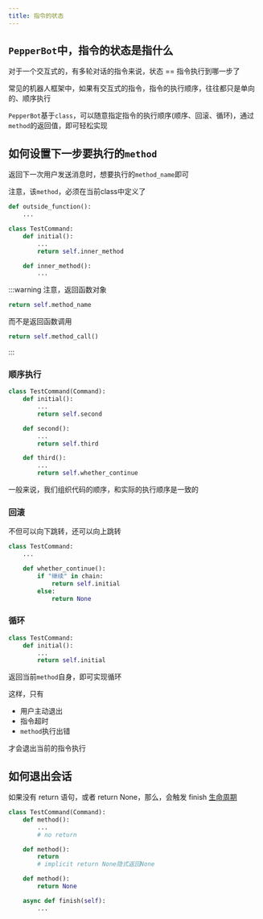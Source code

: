 ```yaml
---
title: 指令的状态
---
```



## `PepperBot`中，指令的状态是指什么

对于一个交互式的，有多轮对话的指令来说，状态 == 指令执行到哪一步了

常见的机器人框架中，如果有交互式的指令，指令的执行顺序，往往都只是单向的、顺序执行

`PepperBot`基于`class`，可以随意指定指令的执行顺序(顺序、回滚、循环)，通过`method`的返回值，即可轻松实现

## 如何设置下一步要执行的`method`

返回下一次用户发送消息时，想要执行的`method_name`即可

注意，该`method`，必须在当前class中定义了

```py
def outside_function():
    ...

class TestCommand:
    def initial():
        ...
        return self.inner_method

    def inner_method():
        ...
```

:::warning
注意，返回函数对象

```py
return self.method_name
```

而不是返回函数调用

```py
return self.method_call()
```

:::

### 顺序执行

```py
class TestCommand(Command):
    def initial():
        ...
        return self.second

    def second():
        ...
        return self.third

    def third():
        ...
        return self.whether_continue

```

一般来说，我们组织代码的顺序，和实际的执行顺序是一致的

### 回滚

不但可以向下跳转，还可以向上跳转

```py
class TestCommand:
    ...

    def whether_continue():
        if "继续" in chain:
            return self.initial
        else:
            return None

```

### 循环

```py
class TestCommand:
    def initial():
        ...
        return self.initial
```

返回当前`method`自身，即可实现循环

这样，只有

- 用户主动退出
- 指令超时
- `method`执行出错

才会退出当前的指令执行

## 如何退出会话

如果没有 return 语句，或者 return None，那么，会触发 finish [生命周期](./lifecycle.md)

```py
class TestCommand(Command):
    def method():
        ...
        # no return

    def method():
        return
        # implicit return None隐式返回None

    def method():
        return None

    async def finish(self):
        ...
```
